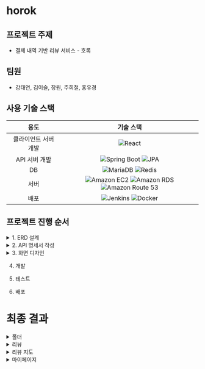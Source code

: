 # horok

## 프로젝트 주제
* 결제 내역 기반 리뷰 서비스 - 호록

## 팀원
* 강태연, 김이슬, 장원, 주희철, 홍유경

## 사용 기술 스택

| 용도 | 기술 스택 |
| :---: | :---: |
| 클라이언트 서버 개발 | ![React](https://img.shields.io/badge/React-%230088CC?logo=react) |
| API 서버 개발 | ![Spring Boot](https://img.shields.io/badge/Spring_Boot-%232E5918?logo=springboot) ![JPA](https://img.shields.io/badge/JPA-%232E5918) |
| DB | ![MariaDB](https://img.shields.io/badge/mariadb-%23007ACC?logo=mariadb) ![Redis](https://img.shields.io/badge/redis-%2350162D?logo=redis) |
| 서버 | ![Amazon EC2](https://img.shields.io/badge/Amazon_EC2-%23e5780c?logo=Amazon%20EC2) ![Amazon RDS](https://img.shields.io/badge/Amazon%20RDS-%23302CB2?logo=Amazon%20rds) ![Amazon Route 53](https://img.shields.io/badge/Amazon%20Route%2053-%23562DB1?logo=Amazon%20route%2053) |
| 배포 | ![Jenkins](https://img.shields.io/badge/Jenkins-%23D24939?logo=jenkins&logoColor=000000) ![Docker](https://img.shields.io/badge/docker-%23517A9E?logo=docker) |

## 프로젝트 진행 순서
<details>
  <summary>
    1. ERD 설계
  </summary>
  
  ![erd](https://github.com/Cubites/horok_back/assets/75084369/bb313997-ce35-487f-b763-705b2096427f)
</details>
<details>
  <summary>
    2. API 명세서 작성
  </summary>

  ![api](https://github.com/Cubites/horok_back/assets/75084369/44209718-767e-4fdd-a0a0-4c3f4e05a3f9)
</details>

<details>
  <summary>
    3. 화면 디자인
  </summary>
  
  ![ui](https://github.com/Cubites/horok_back/assets/75084369/ec25caf9-eaf3-4c9a-a0d8-7abf568dbe94)
</details>

4. 개발

5. 테스트
   
6. 배포

# 최종 결과

<details>
  <summary>
    폴더
  </summary>

  ### 폴더 생성 및 링크 공유
  ![folder1](https://github.com/Cubites/horok_back/assets/75084369/42ddc5c2-3193-4d5c-9afe-dfd032a824c2)

  ### 공유 링크로 폴더 접속
  ![folder2](https://github.com/Cubites/horok_back/assets/75084369/d8ac3a67-1320-45b0-b623-45d766052286)

  ### 폴더 즐겨찾기
  ![folder3](https://github.com/Cubites/horok_back/assets/75084369/2ffe2d51-ec70-4ee6-9a77-1054b9c74a4e)

  ### 폴더 이름 및 색상 수정, 폴더 나가기
  ![folder4](https://github.com/Cubites/horok_back/assets/75084369/1065b528-237b-4f62-9275-72f13e4ba7c4)
</details>

<details>
  <summary>
    리뷰
  </summary>

  ### 리뷰 목록 및 정렬
  ![r1](https://github.com/Cubites/horok_back/assets/75084369/400a1dcf-8a5c-432d-aa61-b9435c374f5f)

  ### 리뷰 상세보기
  ![r2](https://github.com/Cubites/horok_back/assets/75084369/a28abd1d-628d-4193-865b-4073c4511a9a)

  ### 리뷰 좋아요 추가
  ![r3](https://github.com/Cubites/horok_back/assets/75084369/76ee61be-9e9f-4371-adc5-b85cf2ccaa60)

  ### 리뷰에 댓글 작성
  ![r4](https://github.com/Cubites/horok_back/assets/75084369/5f97a7dd-c452-4c00-abcc-9291ba32c13b)
</details>

<details>
  <summary>
    리뷰 지도
  </summary>

  ### 리뷰 지도
  ![rm1](https://github.com/Cubites/horok_back/assets/75084369/d1db3620-b280-4010-8d30-a341c660e805)

  ### 리뷰 가게 지도에서 보기
  ![rm2](https://github.com/Cubites/horok_back/assets/75084369/d550b862-96e2-4431-96c2-5a58a4622a8b)

  ### 특정 폴더만 지도에 표시
  ![rm3](https://github.com/Cubites/horok_back/assets/75084369/9cac8ae9-d0f3-4674-81eb-636c4240bbab)
</details>

<details>
  <summary>
    마이페이지
  </summary>

  ### 카드 별 사용 통계
  ![m1](https://github.com/Cubites/horok_back/assets/75084369/0ad7c429-936e-4b09-b2ec-9fa16df7ca77)

  ### 프로필 사진 및 닉네임 수정
  ![m2](https://github.com/Cubites/horok_back/assets/75084369/457815f6-a8f8-478d-804a-4217c48fac2b)
</details>
